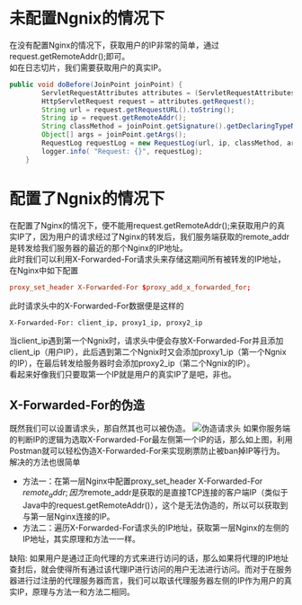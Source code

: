 # 未配置Ngnix的情况下
在没有配置Nginx的情况下，获取用户的IP非常的简单，通过request.getRemoteAddr();即可。<br/>
如在日志切片，我们需要获取用户的真实IP。

```Java
public void doBefore(JoinPoint joinPoint) {
        ServletRequestAttributes attributes = (ServletRequestAttributes) RequestContextHolder.getRequestAttributes();
        HttpServletRequest request = attributes.getRequest();
        String url = request.getRequestURL().toString();
        String ip = request.getRemoteAddr();
        String classMethod = joinPoint.getSignature().getDeclaringTypeName()+ "." + joinPoint.getSignature().getName();
        Object[] args = joinPoint.getArgs();
        RequestLog requestLog = new RequestLog(url, ip, classMethod, args);
        logger.info( "Request: {}", requestLog);
    }
```

# 配置了Ngnix的情况下
在配置了Nginx的情况下，便不能用request.getRemoteAddr();来获取用户的真实IP了，因为用户的请求经过了Nginx的转发后，我们服务端获取的remote_addr是转发给我们服务器的最近的那个Nginx的IP地址。<br/>
此时我们可以利用X-Forwarded-For请求头来存储这期间所有被转发的IP地址，在Nginx中如下配置

```conf
proxy_set_header X-Forwarded-For $proxy_add_x_forwarded_for;
```

此时请求头中的X-Forwarded-For数据便是这样的

```
X-Forwarded-For: client_ip, proxy1_ip, proxy2_ip
```

当client_ip遇到第一个Ngnix时，请求头中便会存放X-Forwarded-For并且添加client_ip（用户IP），此后遇到第二个Ngnix时又会添加proxy1_ip（第一个Ngnix的IP），在最后转发给服务器时会添加proxy2_ip（第二个Ngnix的IP）。<br/>
看起来好像我们只要取第一个IP就是用户的真实IP了是吧，非也。<br/>

## X-Forwarded-For的伪造
既然我们可以设置请求头，那自然其也可以被伪造。
![伪造请求头](https://cdn.jsdelivr.net/gh/starmilkxin/picturebed/img/20211231212858.png)
如果你服务端的判断IP的逻辑为选取X-Forwarded-For最左侧第一个IP的话，那么如上图，利用Postman就可以轻松伪造X-Forwarded-For来实现刷票防止被ban掉IP等行为。<br/>
解决的方法也很简单
+ 方法一：在第一层Nginx中配置proxy_set_header X-Forwarded-For $remote_addr;因为$remote_addr是获取的是直接TCP连接的客户端IP（类似于Java中的request.getRemoteAddr()），这个是无法伪造的，所以可以获取到与第一层Nginx连接的IP。
+ 方法二：遍历X-Forwarded-For请求头的IP地址，获取第一层Nginx的左侧的IP地址，其实原理和方法一一样。

缺陷: 如果用户是通过正向代理的方式来进行访问的话，那么如果将代理的IP地址查封后，就会使得所有通过该代理IP进行访问的用户无法进行访问。而对于在服务器进行过注册的代理服务器而言，我们可以取该代理服务器左侧的IP作为用户的真实IP，原理与方法一和方法二相同。
<br/>
<br/>

